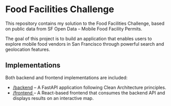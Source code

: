 # Food Facilities Challenge

This repository contains my solution to the Food Facilities Challenge, based on public data from SF Open Data – Mobile Food Facility Permits.

The goal of this project is to build an application that enables users to explore mobile food vendors in San Francisco through powerful search and geolocation features.



## Implementations
Both backend and frontend implementations are included:

- [/backend](./backend) – A FastAPI application following Clean Architecture principles.
- [ /frontend ](./frontend) – A React-based frontend that consumes the backend API and displays results on an interactive map.
